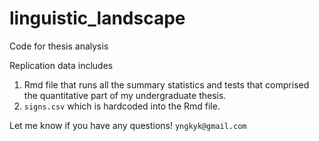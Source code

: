 # linguistic_landscape
Code for thesis analysis 

Replication data includes 
1) Rmd file that runs all the summary statistics and tests that comprised the quantitative part of my undergraduate thesis.
2) `signs.csv` which is hardcoded into the Rmd file.

Let me know if you have any questions! 
`yngkyk@gmail.com`
